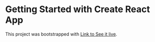 # Getting Started with Create React App

This project was bootstrapped with [Link to See it live]().
